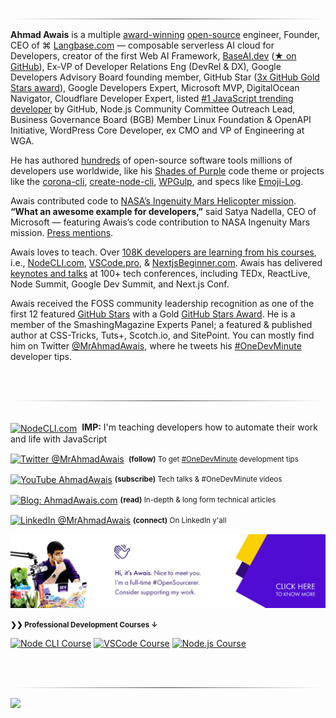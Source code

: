 <img src="https://raw.githubusercontent.com/ahmadawais/stuff/master/changelog/dark-hr.png#gh-dark-mode-only" alt="hr" />
<img src="https://raw.githubusercontent.com/ahmadawais/stuff/master/changelog/light-hr.png#gh-light-mode-only" alt="hr" />
<br>

<p><strong>Ahmad Awais</strong> is a multiple <a href="https://www.linkedin.com/feed/update/urn:li:activity:6790272195416350720/">award-winning</a> <a href="https://www.linkedin.com/posts/mrahmadawais_msinspire-nasa-ingenuity-activity-6821512632596475904-pMTh?utm_source=share&utm_medium=member_desktop">open-source</a> engineer, Founder, CEO of ⌘ <a href="https://langbase.com">Langbase.com</a> — composable serverless AI cloud for Developers, creator of the first Web AI Framework, <a href="https://github.com/LangbaseInc/BaseAI">BaseAI.dev</a> (<a href="https://github.com/LangbaseInc/BaseAI">★ on GitHub</a>), Ex-VP of Developer Relations Eng (DevRel &amp; DX), Google Developers Advisory Board founding member, GitHub Star (<a href="https://www.linkedin.com/feed/update/urn:li:activity:6790272195416350720/">3x GitHub Gold Stars award</a>), Google Developers Expert, Microsoft MVP, DigitalOcean Navigator, Cloudflare Developer Expert, listed <a href="https://www.linkedin.com/posts/mrahmadawais_github-developers-aws-activity-6647582640754962432-MXwq?utm_source=share&utm_medium=member_desktop">#1 JavaScript trending developer</a> by GitHub, Node.js Community Committee Outreach Lead, Business Governance Board (BGB) Member Linux Foundation &amp; OpenAPI Initiative, WordPress Core​ Developer, ex CMO and VP ​of ​Engineering​​ at WGA. </p>
    
<p>He has authored <a href="https://github.com/ahmadawais?tab=repositories&q=&type=source&language=&sort=stargazers">hundreds</a> of open-source software tools millions of developers use worldwide, like his <a href="https://ShadesOfPurple.pro/more">Shades of Purple</a> code theme​ or projects like the​ <a href="https://github.com/AhmadAwais/corona-cli">corona-cli</a>, <a href="https://github.com/AhmadAwais/create-node-cli">create-node-cli</a>, <a href="https://github.com/AhmadAwais/WPGulp">WPGulp</a>, and specs like <a href="https://github.com/AhmadAwais/Emoji-Log">Emoji-Log</a>.</p>


Awais contributed code to <a href="https://ahmadawais.com/my-open-source-code-contribution-to-nasas-ingenuity-helicopter-goes-to-mars/">NASA’s Ingenuity Mars Helicopter mission</a>. <strong>“What an awesome example for developers,”</strong> said Satya Nadella, CEO of Microsoft — featuring Awais’s code contribution to NASA Ingenuity Mars mission. <a href="https://Awais.dev/talks">Press mentions</a>.

<p>​Awais ​loves to teach. Over <a href="https://ahmadawais.com/courses/">108K developers are learning from his courses</a>, i.e., <a href="https://NodeCLI.com/?utm_medium=referral&amp;utm_campaign=speaking">NodeCLI.com</a>, <a href="https://VSCode.pro/?utm_medium=referral&amp;utm_campaign=speaking">VSCode.pro</a>, &amp;​ <a href="https://NextjsBeginner.com/?utm_medium=referral&amp;utm_campaign=speaking">NextjsBeginner.com</a>​​. Awais has delivered <a href="https://Awais.dev/talks">keynotes and talks</a> at 100+ tech conferences, including TEDx, ReactLive, Node Summit, Google Dev Summit, and Next.js Conf. ​</p>
    
<p>Awais received the FOSS community leadership recognition as one of the first 12 featured <a href="https://ahmadawais.com/github-stars/">GitHub Stars</a> with a Gold <a href="https://www.linkedin.com/feed/update/urn:li:activity:6790272195416350720/">GitHub Stars Award</a>. ​He is a member of the SmashingMagazine Experts Panel; a featured &amp; published author at CSS-Tricks, Tuts+, Scotch.io, and SitePoint. You can mostly find ​him on Twitter <a href="https://twitter.com/MrAhmadAwais/">@MrAhmadAwais</a>, where he tweets his <a href="https://Awais.dev/odmt">#OneDevMinute</a> developer tips.​</p>

<br>
<img src="https://raw.githubusercontent.com/ahmadawais/stuff/master/changelog/dark-hr.png#gh-dark-mode-only" alt="hr" />
<img src="https://raw.githubusercontent.com/ahmadawais/stuff/master/changelog/light-hr.png#gh-light-mode-only" alt="hr" />
<br>
<br>

<div align="left"><p><a href="https://nodecli.com/?utm_source=github.com/ahmadawais&utm_medium=referral&utm_campaign=profile"><img alt="NodeCLI.com" align="center" src="https://img.shields.io/badge/LEARN-Node%20CLI%20Automation%20-gray.svg?colorA=596577&colorB=6A788D&style=for-the-badge" /></a>&nbsp; <strong>IMP:</strong> I'm teaching developers how to automate their work and life with JavaScript
</p></div>
<div align="left">
    <p><a href="https://twitter.com/MrAhmadAwais/"><img alt="Twitter @MrAhmadAwais" align="center" src="https://img.shields.io/badge/-@MrAhmadAwais-gray.svg?colorA=6A788D&colorB=1da1f2&style=for-the-badge" /></a>&nbsp;<small> <strong>(follow)</strong> To get <a href="https://Awais.dev/odmt">#OneDevMinute</a> development tips</small></p>
    <p><a href="https://www.youtube.com/AhmadAwais"><img alt="YouTube AhmadAwais" align="center" src="https://img.shields.io/badge/YOUTUBE-gray.svg?colorA=6A788D&colorB=6A788D&style=for-the-badge" /></a>&nbsp;<small><strong>(subscribe)</strong> Tech talks & #OneDevMinute videos</small></p>
    <p><a href="https://AhmadAwais.com/"><img alt="Blog: AhmadAwais.com" align="center" src="https://img.shields.io/badge/-MY%20BLOG-gray.svg?colorA=6A788D&colorB=6A788D&style=for-the-badge" /></a>&nbsp;<small><strong>(read)</strong> In-depth & long form technical articles</small></p>
    <p><a href="https://www.linkedin.com/in/MrAhmadAwais/"><img alt="LinkedIn @MrAhmadAwais" align="center" src="https://img.shields.io/badge/LINKEDIN-gray.svg?colorA=6A788D&colorB=6A788D&style=for-the-badge" /></a>&nbsp;<small><strong>(connect)</strong> On LinkedIn y'all</small></p>
</div>

[![Sponsor Awais](https://raw.githubusercontent.com/ahmadawais/stuff/master/sponsor/sponsor.jpg)][s]

<small><strong>❯❯ Professional Development Courses ↓</strong></small>

[![Node CLI Course](https://img.shields.io/badge/LEARN-Node%20CLI%20Automation-gray.svg?colorA=215732&colorB=44883e&style=for-the-badge)][n] [![VSCode Course](https://img.shields.io/badge/LEARN-VSCode%20Power%20User-gray.svg?colorA=655BE1&colorB=4F44D6&style=for-the-badge)][v] [![Node.js Course](https://img.shields.io/badge/LEARN-Node.js%20(free)-gray.svg?colorA=21262D&colorB=30363D&style=for-the-badge)][nj]

<br>
<img src="https://raw.githubusercontent.com/ahmadawais/stuff/master/changelog/dark-hr.png#gh-dark-mode-only" alt="hr" />
<img src="https://raw.githubusercontent.com/ahmadawais/stuff/master/changelog/light-hr.png#gh-light-mode-only" alt="hr" />

![](https://hit.yhype.me/github/profile?user_id=960133)

[s]: https://github.com/AhmadAwais/sponsor
[n]: https://NodeCLI.com?utm_source=github.com/ahmadawais&utm_medium=referral&utm_campaign=profile
[v]: https://VSCode.pro?utm_source=github.com/ahmadawais&utm_medium=referral&utm_campaign=profile
[d]: https://DenoBeginner.com?utm_source=github.com/ahmadawais&utm_medium=referral&utm_campaign=profile
[nj]: https://NodejsBeginner.com?utm_source=github.com/ahmadawais&utm_medium=referral&utm_campaign=profile
[g]: https://github.com/AhmadAwais
